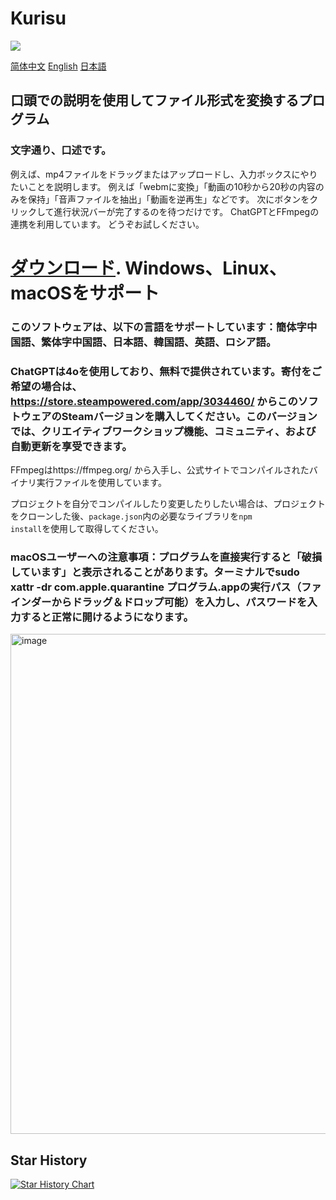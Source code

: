 # Kurisu
<img src="http://counter.seku.su/cmoe?name=mcdfsteve/kurisu&theme=moebooru" />

[简体中文](https://github.com/MCDFsteve/Kurisu/blob/main/README_zhCN.md)   [English](https://github.com/MCDFsteve/Kurisu/blob/main/README.md)   [日本語](https://github.com/MCDFsteve/Kurisu/blob/main/README_jp.md)
## 口頭での説明を使用してファイル形式を変換するプログラム
### 文字通り、口述です。
例えば、mp4ファイルをドラッグまたはアップロードし、入力ボックスにやりたいことを説明します。
例えば「webmに変換」「動画の10秒から20秒の内容のみを保持」「音声ファイルを抽出」「動画を逆再生」などです。
次にボタンをクリックして進行状況バーが完了するのを待つだけです。
ChatGPTとFFmpegの連携を利用しています。
どうぞお試しください。

# [ダウンロード](https://www.github.com/mcdfsteve/kurisu). Windows、Linux、macOSをサポート

### このソフトウェアは、以下の言語をサポートしています：簡体字中国語、繁体字中国語、日本語、韓国語、英語、ロシア語。
### ChatGPTは4oを使用しており、無料で提供されています。寄付をご希望の場合は、https://store.steampowered.com/app/3034460/ からこのソフトウェアのSteamバージョンを購入してください。このバージョンでは、クリエイティブワークショップ機能、コミュニティ、および自動更新を享受できます。

FFmpegはhttps://ffmpeg.org/ から入手し、公式サイトでコンパイルされたバイナリ実行ファイルを使用しています。

プロジェクトを自分でコンパイルしたり変更したりしたい場合は、プロジェクトをクローンした後、<code>package.json</code>内の必要なライブラリを<code>npm install</code>を使用して取得してください。

### macOSユーザーへの注意事項：プログラムを直接実行すると「破損しています」と表示されることがあります。ターミナルでsudo xattr -dr com.apple.quarantine プログラム.appの実行パス（ファインダーからドラッグ＆ドロップ可能）を入力し、パスワードを入力すると正常に開けるようになります。
<img width="800" alt="image" src="https://github.com/user-attachments/assets/3dcdb8f3-de2a-4603-8480-0109e4c7325e">

## Star History

[![Star History Chart](https://api.star-history.com/svg?repos=MCDFsteve/Kurisu&type=Date)](https://star-history.com/#MCDFsteve/Kurisu&Date)
